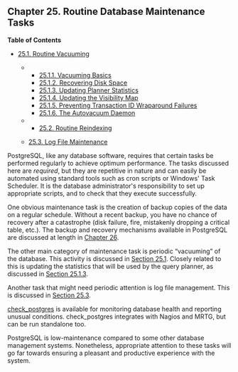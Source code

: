 ## Chapter 25. Routine Database Maintenance Tasks

**Table of Contents**

* [25.1. Routine Vacuuming](routine-vacuuming.html)

  * *   [25.1.1. Vacuuming Basics](routine-vacuuming.html#VACUUM-BASICS)
    * [25.1.2. Recovering Disk Space](routine-vacuuming.html#VACUUM-FOR-SPACE-RECOVERY)
    * [25.1.3. Updating Planner Statistics](routine-vacuuming.html#VACUUM-FOR-STATISTICS)
    * [25.1.4. Updating the Visibility Map](routine-vacuuming.html#VACUUM-FOR-VISIBILITY-MAP)
    * [25.1.5. Preventing Transaction ID Wraparound Failures](routine-vacuuming.html#VACUUM-FOR-WRAPAROUND)
    * [25.1.6. The Autovacuum Daemon](routine-vacuuming.html#AUTOVACUUM)

  * *   [25.2. Routine Reindexing](routine-reindex.html)
  * [25.3. Log File Maintenance](logfile-maintenance.html)

PostgreSQL, like any database software, requires that certain tasks be performed regularly to achieve optimum performance. The tasks discussed here are *required*, but they are repetitive in nature and can easily be automated using standard tools such as cron scripts or Windows' Task Scheduler. It is the database administrator's responsibility to set up appropriate scripts, and to check that they execute successfully.

One obvious maintenance task is the creation of backup copies of the data on a regular schedule. Without a recent backup, you have no chance of recovery after a catastrophe (disk failure, fire, mistakenly dropping a critical table, etc.). The backup and recovery mechanisms available in PostgreSQL are discussed at length in [Chapter 26](backup.html "Chapter 26. Backup and Restore").

The other main category of maintenance task is periodic “vacuuming” of the database. This activity is discussed in [Section 25.1](routine-vacuuming.html "25.1. Routine Vacuuming"). Closely related to this is updating the statistics that will be used by the query planner, as discussed in [Section 25.1.3](routine-vacuuming.html#VACUUM-FOR-STATISTICS "25.1.3. Updating Planner Statistics").

Another task that might need periodic attention is log file management. This is discussed in [Section 25.3](logfile-maintenance.html "25.3. Log File Maintenance").

[check\_postgres](https://bucardo.org/check_postgres/) is available for monitoring database health and reporting unusual conditions. check\_postgres integrates with Nagios and MRTG, but can be run standalone too.

PostgreSQL is low-maintenance compared to some other database management systems. Nonetheless, appropriate attention to these tasks will go far towards ensuring a pleasant and productive experience with the system.